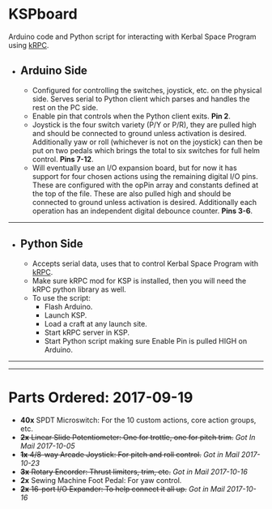 # KSPboard
Arduino code and Python script for interacting with Kerbal Space Program using [kRPC](https://krpc.github.io/krpc/index.html).

* ## Arduino Side

  * Configured for controlling the switches, joystick, etc. on the physical side.  Serves serial to Python client which parses and handles the rest on the PC side.
  * Enable pin that controls when the Python client exits. __Pin 2__.
  * Joystick is the four switch variety (P/Y or P/R), they are pulled high and should be connected to ground unless activation is desired. Additionally yaw or roll (whichever is not on the joystick) can then be put on two pedals which brings the total to six switches for full helm control. __Pins 7-12__.
  * Will eventually use an I/O expansion board, but for now it has support for four chosen actions using the remaining digital I/O pins.  These are configured with the opPin array and constants defined at the top of the file. These are also pulled high and should be connected to ground unless activation is desired.  Additionally each operation has an independent digital debounce counter. __Pins 3-6__.
  
-- --

* ## Python Side

  * Accepts serial data, uses that to control Kerbal Space Program with [kRPC](https://krpc.github.io/krpc/index.html).
  * Make sure kRPC mod for KSP is installed, then you will need the kRPC python library as well.
  * To use the script:
    * Flash Arduino.
    * Launch KSP.
    * Load a craft at any launch site.
    * Start kRPC server in KSP.
    * Start Python script making sure Enable Pin is pulled HIGH on Arduino.

-- --
-- --

# Parts Ordered: 2017-09-19
 * __40x__ SPDT Microswitch:  For the 10 custom actions, core action groups, etc.
 * ~~__2x__ Linear Slide Potentiometer:  One for trottle, one for pitch trim.~~ *Got In Mail 2017-10-05*
 * ~~__1x__ 4/8-way Arcade Joystick: For pitch and roll control.~~ *Got in Mail 2017-10-23*
 * ~~__3x__ Rotary Encorder: Thrust limiters, trim, etc.~~ *Got in Mail 2017-10-16*
 * __2x__ Sewing Machine Foot Pedal: For yaw control.
 * ~~__2x__ 16-port I/O Expander: To help connect it all up.~~ *Got in Mail 2017-10-16*
